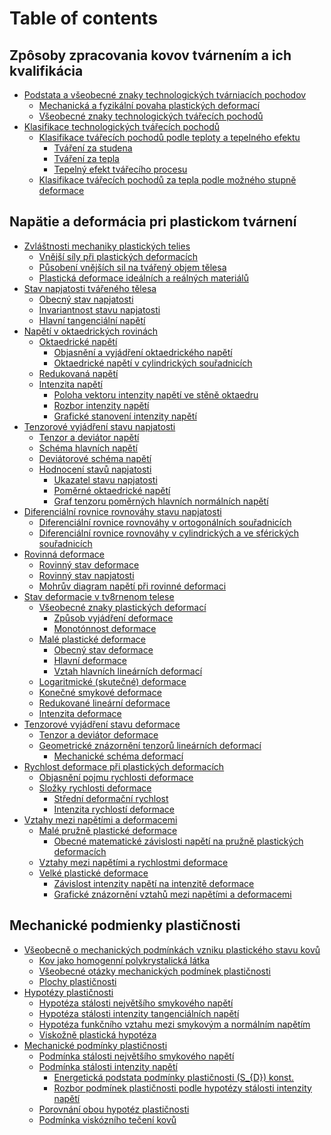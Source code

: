 # Table of contents

## Zpôsoby zpracovania kovov tvárnením a ich kvalifikácia
* [Podstata a všeobecné znaky technologických tvárniacích pochodov](I_zposoby_spracovania_kovov/podstata_a_vseobecne_znaky.md)
    * [Mechanická a fyzikální povaha plastických deformací](I_zposoby_spracovania_kovov/mechanicka_a_fyzikalna_povaha.md)
    * [Všeobecné znaky technologických tvářecích pochodů](I_zposoby_spracovania_kovov/vseobecne_znaky.md)
* [Klasifikace technologických tvářecích pochodů](I_zposoby_spracovania_kovov/klasifikacia.md)
    * [Klasifikace tvářecích pochodů podle teploty a tepelného efektu](I_zposoby_spracovania_kovov/klasifikacia_tepolota.md)
        * [Tváření za studena](I_zposoby_spracovania_kovov/studena.md)
        * [Tváření za tepla](I_zposoby_spracovania_kovov/tepla.md)
        * [Tepelný efekt tvářecího procesu](I_zposoby_spracovania_kovov/tepelny_efekt.md)
    * [Klasifikace tvářecích pochodů za tepla podle možného stupně deformace](I_zposoby_spracovania_kovov/klasif_podla_stupna_def.md)

## Napätie a deformácia pri plastickom tvárnení
* [Zvláštnosti mechaniky plastických telies](napatie_a_def/zvlastnosti_mech/vonkajsie_sily.md)
    * [Vnější síly při plastických deformacích]()
    * [Působení vnějších sil na tvářený objem tělesa]()
    * [ Plastická deformace ideálních a reálných materiálů]()
* [Stav napjatosti tvářeného tělesa]()
    * [Obecný stav napjatosti]()
    * [Invariantnost stavu napjatosti ]()
    * [Hlavní tangenciální napětí ]()
* [Napětí v oktaedrických rovinách]()
    * [Oktaedrické napětí ]()
        * [Objasnění a vyjádření oktaedrického napětí ]()
        * [Oktaedrické napětí v cylindrických souřadnicích]()       
    * [Redukovaná napětí]()
    * [Intenzita napětí]()
        * [Poloha vektoru intenzity napětí ve stěně oktaedru]()
        * [Rozbor intenzity napětí]()        
        * [ Grafické stanovení intenzity napětí]()
* [Tenzorové vyjádření stavu napjatosti]()
    * [Tenzor a deviátor napětí]()
    * [Schéma hlavních napětí]()
    * [Deviátorové schéma napětí]()
    * [Hodnocení stavů napjatosti]()
        * [Ukazatel stavu napjatosti]()
        * [Poměrné oktaedrické napětí]()
        * [Graf tenzoru poměrných hlavních normálních napětí]()
* [Diferenciální rovnice rovnováhy stavu napjatosti]()
    * [Diferenciální rovnice rovnováhy v ortogonálních souřadnicích]()
    * [Diferenciální rovnice rovnováhy v cylindrických a ve sférických souřadnicích]()
* [Rovinná deformace]()
    * [Rovinný stav deformace]()
    * [Rovinný stav napjatosti]()
    * [Mohrův diagram napětí při rovinné deformaci]()
* [Stav deformacie v tv8rnenom telese]()
    * [Všeobecné znaky plastických deformací]()
        * [Způsob vyjádření deformace]()
        * [Monotónnost deformace]()
    * [Malé plastické deformace]()
        * [Obecný stav deformace]()
        * [Hlavní deformace]()
        * [Vztah hlavních lineárních deformací]()
    * [Logaritmické (skutečné) deformace]()
    * [Konečné smykové deformace]()
    * [Redukované lineární deformace]()
    * [Intenzita deformace]()
* [Tenzorové vyjádření stavu deformace]()
    * [Tenzor a deviátor deformace]()
    * [Geometrické znázornění tenzorů lineárních deformací]()
        * [Mechanické schéma deformací]()
* [Rychlost deformace při plastických deformacích]()
    * [Objasnění pojmu rychlosti deformace]()
    * [Složky rychlosti deformace]()
        * [Střední deformační rychlost]()
        * [Intenzita rychlostí deformace]()
* [Vztahy mezi napětími a deformacemi]()
    * [Malé pružně plastické deformace]()
        * [Obecné matematické závislosti napětí na pružně plastických deformacích]()
    * [Vztahy mezi napětími a rychlostmi deformace]()
    * [Velké plastické deformace]()
        * [Závislost intenzity napětí na intenzitě deformace]()
        * [Grafické znázornění vztahů mezi napětími a deformacemi]()
## Mechanické podmienky plastičnosti 
* [Všeobecně o mechanických podmínkách vzniku plastického stavu kovů]()
    * [Kov jako homogenní polykrystalická látka]()
    * [Všeobecné otázky mechanických podmínek plastičnosti]()
    * [Plochy plastičnosti]()
* [Hypotézy plastičnosti]()
    * [Hypotéza stálosti největšího smykového napětí]()
    * [Hypotéza stálosti intenzity tangenciálních napětí]()
    * [Hypotéza funkčního vztahu mezi smykovým a normálním napětím]()
    * [Viskožně plastická hypotéza]()
* [Mechanické podmínky plastičnosti]()
    * [Podmínka stálosti největšího smykového napětí]()
    * [Podmínka stálosti intenzity napětí]()
        * [Energetická podstata podmínky plastičnosti \(S_{D}\) konst.]()
        * [Rozbor podmínek plastičnosti podle hypotézy stálosti intenzity napětí]()
    * [Porovnání obou hypotéz plastičnosti]()
    * [Podmínka viskózního tečení kovů]()

